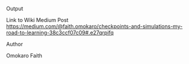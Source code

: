 Output

Link to Wiki Medium Post https://medium.com/@faith.omokaro/checkpoints-and-simulations-my-road-to-learning-38c3ccf07c09#.e27qrpifq

Author

Omokaro Faith